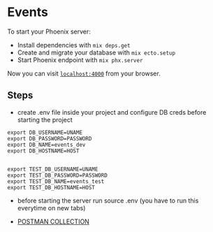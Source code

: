 # Events

To start your Phoenix server:

  * Install dependencies with `mix deps.get`
  * Create and migrate your database with `mix ecto.setup`
  * Start Phoenix endpoint with `mix phx.server`

Now you can visit [`localhost:4000`](http://localhost:4000) from your browser.


## Steps

  * create .env file inside your project and configure DB creds before starting the project

  ```
export DB_USERNAME=UNAME
export DB_PASSWORD=PASSWORD
export DB_NAME=events_dev
export DB_HOSTNAME=HOST


export TEST_DB_USERNAME=UNAME
export TEST_DB_PASSWORD=PASSWORD
export TEST_DB_NAME=events_test
export TEST_DB_HOSTNAME=HOST
  ```

  * before starting the server run source .env (you have to run this everytime on new tabs)
  
  *  [POSTMAN COLLECTION](https://raw.githubusercontent.com/venkatesh73/events/master/Events.postman_collection.json)
